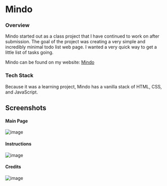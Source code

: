 # Mindo
### Overview
Mindo started out as a class project that I have continued to work on after submission. The goal of the project was creating a very simple and incredibly minimal todo list web page. I wanted a very quick way to get a little list of tasks going.

Mindo can be found on my website: [Mindo](http://devcatts.me/main.html)

### Tech Stack
Because it was a learning project, Mindo has a vanilla stack of HTML, CSS, and JavaScript. 

## Screenshots
#### Main Page
![image](https://user-images.githubusercontent.com/11430259/167306004-83e3d470-4f6c-4edf-b54f-004ee4a0a822.png)
#### Instructions
![image](https://user-images.githubusercontent.com/11430259/167306162-6641785d-be17-48e8-8932-a0ac0d4e4040.png)
#### Credits
![image](https://user-images.githubusercontent.com/11430259/167306207-0fb7b09e-4d17-45ca-bdf5-f220aa0053af.png)
